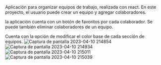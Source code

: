 Aplicación para organizar equipos de trabajo, realizada con react.
En este proyecto, el usuario puede crear un equipo y agregar colaboradores.

la aplicación cuenta con un botón de favoritos por cada colaborador. Se puede también eliminar colaboradores de un equipo.

Cuenta con la opción de modificar el color base de cada sección de equipos.
![Captura de pantalla 2023-04-10 214854](https://user-images.githubusercontent.com/7361853/231045624-6f6a5a46-0f82-464c-943d-7bc02bbcf036.png)
![Captura de pantalla 2023-04-10 214934](https://user-images.githubusercontent.com/7361853/231045625-be065091-fd67-4bd5-93a6-73f10f59d47d.png)
![Captura de pantalla 2023-04-10 215011](https://user-images.githubusercontent.com/7361853/231045628-0e3ea94a-f1b9-4c04-932d-1a8f2f2ec623.png)
![Captura de pantalla 2023-04-10 215039](https://user-images.githubusercontent.com/7361853/231045630-0b73e69a-d4b5-47d7-85c3-6eadce74bfd2.png)
